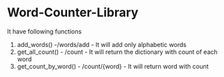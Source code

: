 # Word-Counter-Library

It have following functions 
1. add_words() -/words/add - It will add only alphabetic words
2. get_all_count() - /count - It will return the dictionary with count of each word
3. get_count_by_word() - /count/{word} - It will return word with count
